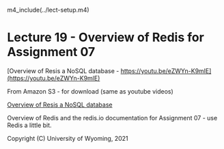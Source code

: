 

m4_include(../lect-setup.m4)

# Lecture 19 - Overview of Redis for Assignment 07

[Overview of Resis a NoSQL database - https://youtu.be/eZWYn-K9mlE](https://youtu.be/eZWYn-K9mlE)<br>

From Amazon S3 - for download (same as youtube videos)

[Overview of Resis a NoSQL database](http://uw-s20-2015.s3.amazonaws.com/4820-L18-pt1-redis.mp4)<br>


Overview of Redis and the redis.io documentation for Assignment 07 - use Redis a little bit.


Copyright (C) University of Wyoming, 2021
